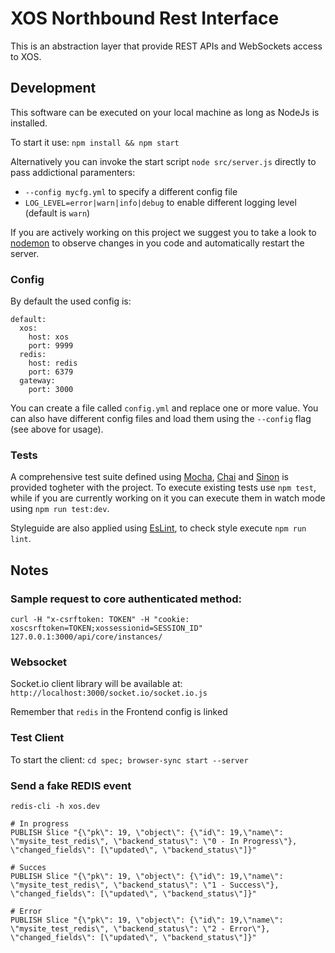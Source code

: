 # XOS Northbound Rest Interface

This is an abstraction layer that provide REST APIs and WebSockets access to XOS.

## Development

This software can be executed on your local machine as long as NodeJs is installed.

To start it use: `npm install && npm start`

Alternatively you can invoke the start script `node src/server.js` directly to pass addictional paramenters:

- `--config mycfg.yml` to specify a different config file
- `LOG_LEVEL=error|warn|info|debug` to enable different logging level (default is `warn`)

If you are actively working on this project we suggest you to take a look to [nodemon](https://nodemon.io/) to observe changes in you code and automatically restart the server.

### Config

By default the used config is:
```
default:
  xos:
    host: xos
    port: 9999
  redis:
    host: redis
    port: 6379
  gateway:
    port: 3000
```

You can create a file called `config.yml` and replace one or more value.
You can also have different config files and load them using the `--config` flag (see above for usage).

### Tests

A comprehensive test suite defined using [Mocha](https://mochajs.org/), [Chai](http://chaijs.com/) and [Sinon](http://sinonjs.org/) is provided togheter with the project. To execute existing tests use `npm test`, while if you are currently working on it you can execute them in watch mode using `npm run test:dev`.

Styleguide are also applied using [EsLint](http://eslint.org/), to check style execute `npm run lint`.

## Notes

### Sample request to core authenticated method:

```
curl -H "x-csrftoken: TOKEN" -H "cookie: xoscsrftoken=TOKEN;xossessionid=SESSION_ID" 127.0.0.1:3000/api/core/instances/
```

### Websocket

Socket.io client library will be available at: `http://localhost:3000/socket.io/socket.io.js`

Remember that `redis` in the Frontend config is linked

### Test Client

To start the client: `cd spec; browser-sync start --server`

### Send a fake REDIS event

```
redis-cli -h xos.dev

# In progress
PUBLISH Slice "{\"pk\": 19, \"object\": {\"id\": 19,\"name\": \"mysite_test_redis\", \"backend_status\": \"0 - In Progress\"}, \"changed_fields\": [\"updated\", \"backend_status\"]}"

# Succes
PUBLISH Slice "{\"pk\": 19, \"object\": {\"id\": 19,\"name\": \"mysite_test_redis\", \"backend_status\": \"1 - Success\"}, \"changed_fields\": [\"updated\", \"backend_status\"]}"

# Error
PUBLISH Slice "{\"pk\": 19, \"object\": {\"id\": 19,\"name\": \"mysite_test_redis\", \"backend_status\": \"2 - Error\"}, \"changed_fields\": [\"updated\", \"backend_status\"]}"
```


